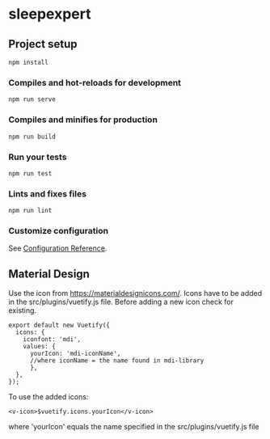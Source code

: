 # sleepexpert

## Project setup
```
npm install
```

### Compiles and hot-reloads for development
```
npm run serve
```

### Compiles and minifies for production
```
npm run build
```

### Run your tests
```
npm run test
```

### Lints and fixes files
```
npm run lint
```

### Customize configuration
See [Configuration Reference](https://cli.vuejs.org/config/).

## Material Design

Use the icon from https://materialdesignicons.com/. Icons have to be added in the src/plugins/vuetify.js file. Before adding a new icon check for existing.
```
export default new Vuetify({
  icons: {
    iconfont: 'mdi',
    values: {
      yourIcon: 'mdi-iconName',
      //where iconName = the name found in mdi-library
      },
  },
});
```
To use the added icons: 
```
<v-icon>$vuetify.icons.yourIcon</v-icon>
```
where 'yourIcon' equals the name specified in the src/plugins/vuetify.js file
